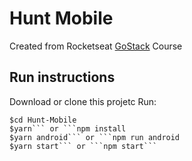 # Hunt Mobile
Created from Rocketseat [GoStack](https://rocketseat.com.br/bootcamp) Course

## Run instructions
Download or clone this projetc
Run:

```
$cd Hunt-Mobile
$yarn``` or ```npm install
$yarn android``` or ```npm run android
$yarn start``` or ```npm start```
